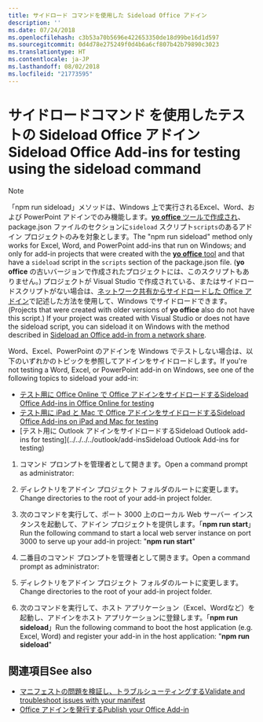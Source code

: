 ```yaml
---
title: サイドロード コマンドを使用した Sideload Office アドイン
description: ''
ms.date: 07/24/2018
ms.openlocfilehash: c3b53a70b5696e422653350de18d99be16d1d597
ms.sourcegitcommit: 0d4d78e275249f0d4b6a6cf807b42b79890c3023
ms.translationtype: HT
ms.contentlocale: ja-JP
ms.lasthandoff: 08/02/2018
ms.locfileid: "21773595"
---
```

# <a name="sideload-office-add-ins-for-testing-using-the-sideload-command"></a><span data-ttu-id="01437-102">**サイドロードコマンド** を使用したテストの Sideload Office アドイン</span><span class="sxs-lookup"><span data-stu-id="01437-102">Sideload Office Add-ins for testing using the **sideload command**</span></span>
 >[!NOTE]
><span data-ttu-id="01437-103">「npm run sideload」メソッドは、Windows 上で実行されるExcel、Word、および PowerPoint アドインでのみ機能します。[**yo office** ツールで作成され](https://github.com/OfficeDev/generator-office)、 package.json ファイルのセクションに`sideload` スクリプト`scripts`のあるアドイン プロジェクトのみを対象とします。</span><span class="sxs-lookup"><span data-stu-id="01437-103">The "npm run sideload" method only works for Excel, Word, and PowerPoint add-ins that run on Windows; and only for add-in projects that were created with the [**yo office** tool](https://github.com/OfficeDev/generator-office) and that have a `sideload` script in the `scripts` section of the package.json file.</span></span> <span data-ttu-id="01437-104">(**yo office** の古いバージョンで作成されたプロジェクトには、このスクリプトもありません。) プロジェクトが Visual Studio で作成されている、またはサイドロードスクリプトがない場合は、[ネットワーク共有からサイドロードした Office アドイン](create-a-network-shared-folder-catalog-for-task-pane-and-content-add-ins.md)で記述した方法を使用して、Windows でサイドロードできます。</span><span class="sxs-lookup"><span data-stu-id="01437-104">(Projects that were created with older versions of **yo office** also do not have this script.) If your project was created with Visual Studio or does not have the sideload script, you can sideload it on Windows with the method described in [Sideload an Office add-in from a network share](create-a-network-shared-folder-catalog-for-task-pane-and-content-add-ins.md).</span></span>
>
> <span data-ttu-id="01437-105">Word、Excel、PowerPoint のアドインを Windows でテストしない場合は、以下のいずれかのトピックを参照してアドインをサイドロードします。</span><span class="sxs-lookup"><span data-stu-id="01437-105">If you're not testing a Word, Excel, or PowerPoint add-in on Windows, see one of the following topics to sideload your add-in:</span></span>
> 
> - [<span data-ttu-id="01437-106">テスト用に Office Online で Office アドインをサイドロードする</span><span class="sxs-lookup"><span data-stu-id="01437-106">Sideload Office Add-ins in Office Online for testing</span></span>](sideload-office-add-ins-for-testing.md)
> - [<span data-ttu-id="01437-107">テスト用に iPad と Mac で Office アドインをサイドロードする</span><span class="sxs-lookup"><span data-stu-id="01437-107">Sideload Office Add-ins on iPad and Mac for testing</span></span>](sideload-an-office-add-in-on-ipad-and-mac.md)
> - [<span data-ttu-id="01437-108">テスト用に Outlook アドインをサイドロードする</span><span class="sxs-lookup"><span data-stu-id="01437-108">Sideload Outlook add-ins for testing</span></span>](../../../../outlook/add-insSideload Outlook Add-ins for testing)

1. <span data-ttu-id="01437-109">コマンド プロンプトを管理者として開きます。</span><span class="sxs-lookup"><span data-stu-id="01437-109">Open a command prompt as administrator:</span></span>

2. <span data-ttu-id="01437-110">ディレクトリをアドイン プロジェクト フォルダのルートに変更します。</span><span class="sxs-lookup"><span data-stu-id="01437-110">Change directories to the root of your add-in project folder.</span></span>

3. <span data-ttu-id="01437-111">次のコマンドを実行して、ポート 3000 上のローカル Web サーバー インスタンスを起動して、アドイン プロジェクトを提供します。「**npm run start**」</span><span class="sxs-lookup"><span data-stu-id="01437-111">Run the following command to start a local web server instance on port 3000 to serve up your add-in project: "**npm run start**"</span></span>

4. <span data-ttu-id="01437-112">二番目のコマンド プロンプトを管理者として開きます。</span><span class="sxs-lookup"><span data-stu-id="01437-112">Open a command prompt as administrator:</span></span>

5. <span data-ttu-id="01437-113">ディレクトリをアドイン プロジェクト フォルダのルートに変更します。</span><span class="sxs-lookup"><span data-stu-id="01437-113">Change directories to the root of your add-in project folder.</span></span>

6. <span data-ttu-id="01437-114">次のコマンドを実行して、ホスト アプリケーション（Excel、Wordなど）を起動し、アドインをホスト アプリケーションに登録します。「**npm run sideload**」</span><span class="sxs-lookup"><span data-stu-id="01437-114">Run the following command to boot the host application (e.g. Excel, Word) and register your add-in in the host application: "**npm run sideload**"</span></span>

## <a name="see-also"></a><span data-ttu-id="01437-115">関連項目</span><span class="sxs-lookup"><span data-stu-id="01437-115">See also</span></span>

- [<span data-ttu-id="01437-116">マニフェストの問題を検証し、トラブルシューティングする</span><span class="sxs-lookup"><span data-stu-id="01437-116">Validate and troubleshoot issues with your manifest</span></span>](troubleshoot-manifest.md)
- [<span data-ttu-id="01437-117">Office アドインを発行する</span><span class="sxs-lookup"><span data-stu-id="01437-117">Publish your Office Add-in</span></span>](../publish/publish.md)